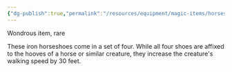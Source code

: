 ```yaml
---
{"dg-publish":true,"permalink":"/resources/equipment/magic-items/horseshoes-of-speed/"}
---
```


Wondrous item, rare 

These iron horseshoes come in a set of four. While all four shoes are affixed to the hooves of a horse or similar creature, they increase the creature's walking speed by 30 feet.